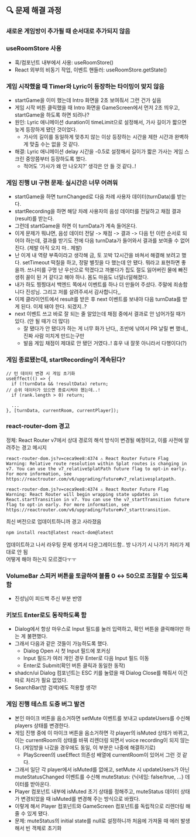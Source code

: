 ## 🔍 문제 해결 과정

### 새로운 게임방이 추가될 때 순서대로 추가되지 않음

### useRoomStore 사용

- 훅/컴포넌트 내부에서 사용: useRoomStore()
- React 외부의 비동기 작업, 이벤트 핸들러: useRoomStore.getState()

### 게임 시작했을 때 Timer와 Lyric이 등장하는 타이밍이 맞지 않음

- startGame을 이미 했는데 Intro 화면을 2초 보여줘서 그런 건가 싶음
- 게임 시작 버튼 클릭했을 때 Intro 화면을 GameScreen에서 먼저 2초 띄우고, startGame을 하도록 하면 되려나?
- 원인: Lyric 애니메이션 duration이 timeLimit으로 설정해서, 가사 길이가 짧으면 늦게 등장하게 됐던 것이었다.
  - 가사의 길이를 동일하게 맞추지 않는 이상 등장하는 시간을 제한 시간과 완벽하게 맞출 수는 없을 것 같다.
- 해결: Lyric 애니메이션 delay 시간을 -0.5로 설정해서 길이가 짧은 가사는 게임 스크린 중앙쯤부터 등장하도록 했다.
  - 적어도 '가사가 왜 안 나오지?' 생각은 안 들 것 같다..!

### 게임 진행 UI 구현 문제: 실시간은 너무 어려워

- startGame을 하면 turnChanged로 다음 차례 사용자 데이터(turnData)를 받는다.
- startRecording을 하면 해당 차례 사용자의 음성 데이터를 전달하고 채점 결과(result)를 받는다.
- 그런데 startGame을 하면 이 turnData가 계속 들어온다.
- 이게 문제가 뭐냐면, 음성 데이터 전달 -> 채점 -> 결과 -> 다음 턴 이런 순서로 되어야 하는데, 결과를 받기도 전에 다음 turnData가 들어와서 결과를 보여줄 수 없어진다. (제발 아직 오지 마.. 제발)
- 난 이게 내 역량 부족이라고 생각해 금, 토 꼬박 12시간을 바쳐서 해결해 보려고 했다. setTimeout 떡칠을 하고, 정말 별짓을 다 했는데 안 됐다. 뭐라고 표현하면 좋을까. 쓰나미를 구멍 난 우산으로 막겠다고 까불다가 집도 절도 잃어버린 물에 빠진 생쥐 꼴이 된 거 같다고 해야 하나. 몸도 마음도 너덜너덜해졌다.
- 내가 하도 찡찡대서 백엔드 쪽에서 이벤트를 하나 더 만들어 주셨다. 주말에 죄송함니다 진성님. 그리고 저를 살려주셔서 감사합니다,,
- 이제 클라이언트에서 result를 받은 후 next 이벤트를 보내야 다음 turnData를 받게 된다. 이제 돼야 한다. 되겠지..?
- next 이벤트 쓰고 바로 잘 되는 줄 알았는데 채점 중에서 결과로 안 넘어가질 때가 있다. (안 될 때가 더 많다)
  - 잘 됐다가 안 됐다가 하는 게 너무 화가 난다,, 초반에 낚여서 PR 날릴 뻔 했네,, 진짜 사람 미치게 만드는구만
  - 발음 게임 채점이 제대로 안 됐던 거였다..! 휴우 내 잘못 아니라서 다행이다(?)

### 게임 종료됐는데, startRecording이 계속된다?

```tsx
// 턴 데이터 변경 시 게임 초기화
useEffect(() => {
  if (!turnData && !resultData) return;
// 순위 데이터가 있으면 종료시켜야 했는데..!
  if (rank.length > 0) return;

  ...
}, [turnData, currentRoom, currentPlayer]);
```

### react-router-dom 경고

정체: React Router v7에서 상대 경로의 해석 방식이 변경될 예정이고, 이를 사전에 알려주는 경고 메시지

```
react-router-dom.js?v=ceca9ee8:4374 ⚠️ React Router Future Flag Warning: Relative route resolution within Splat routes is changing in v7. You can use the v7_relativeSplatPath future flag to opt-in early. For more information, see https://reactrouter.com/v6/upgrading/future#v7_relativesplatpath.
```

```
react-router-dom.js?v=ceca9ee8:4374 ⚠️ React Router Future Flag Warning: React Router will begin wrapping state updates in React.startTransition in v7. You can use the v7_startTransition future flag to opt-in early. For more information, see https://reactrouter.com/v6/upgrading/future#v7_starttransition.
```

최신 버전으로 업데이트하니까 경고 사라졌음

```bash
npm install react@latest react-dom@latest
```

업데이트하고 나서 라우팅 문제 생겨서 다운그레이드함.. 방 나가기 시 나가기 처리가 제대로 안 됨  
어떻게 해야 하는지 모르겠다ㅜㅜ

### VolumeBar 스피커 버튼을 토글하여 볼륨 0 ↔ 50으로 조절할 수 있도록 함

- 진성님이 피드백 주신 부분 반영

### 키보드 Enter로도 동작하도록 함

- Dialog에서 항상 마우스로 Input 필드를 눌러 입력하고, 확인 버튼을 클릭해야만 하는 게 불편했다.
- 그래서 다음과 같은 것들이 가능하도록 했다.
  - Dialog Open 시 첫 Input 필드에 포커싱
  - Input 필드가 여러 개인 경우 Enter로 다음 Input 필드 이동
  - Enter로 Submit(확인 버튼 클릭과 동일한 동작)
- shadcn/ui Dialog 컴포넌트는 ESC 키를 눌렀을 때 Dialog Close를 해줘서 이건 따로 처리가 필요 없었다.
- SearchBar(방 검색)에도 적용할 생각!

### 게임 진행 테스트 도중 버그 발견

- 본인 마이크 버튼을 음소거하면 setMute 이벤트를 보내고 updateUsers를 수신해 players 상태를 변경한다.
- 게임 진행 중에 이 마이크 버튼을 음소거하면 각 player의 isMuted 상태가 바뀌고, 이는 currentRoom의 상태를 바꿔 리렌더링 되면서 voice recording이 되지 않는다. (게임방을 나갔을 경우에도 동일, 이 부분은 나중에 해결하기로)
  - PlayScreen의 useEffect 의존성 배열에 currentRoom이 있어서 그런 것 같다.
- 그래서 일단 각 player에서 isMuted를 없애고, setMute 시 updateUsers가 아닌 muteStatusChanged 이벤트를 수신해 muteStatus: {닉네임: false/true, ...} 데이터를 받아온다.
- Player 컴포넌트 내부에 isMuted 초기 상태를 정해주고, muteStatus 데이터 상태가 변경되었을 때 isMuted를 변경해 주는 방식으로 바꿨다.
- 이렇게 해서 Player 컴포넌트와 GameScreen 컴포넌트를 독립적으로 리렌더링 해줄 수 있게 됐다.
- 문제: muteStatus의 initial state를 null로 설정하니까 처음에 가져올 때 에러 발생해서 빈 객체로 초기화
